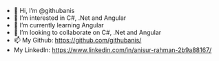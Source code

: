 - 👋 Hi, I’m @githubanis
- 👀 I’m interested in C#, .Net and Angular
- 🌱 I’m currently learning Angular
- 💞️ I’m looking to collaborate on C#, .Net and Angular
- 📫 My Github: https://github.com/githubanis/
- My LinkedIn: https://www.linkedin.com/in/anisur-rahman-2b9a88167/

<!---
githubanis/githubanis is a ✨ special ✨ repository because its `README.md` (this file) appears on your GitHub profile.
You can click the Preview link to take a look at your changes.
--->
